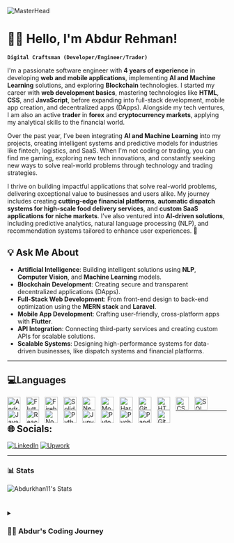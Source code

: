 ![MasterHead](https://user-images.githubusercontent.com/10498744/210012254-234538ff-d198-48aa-8964-37e6fd45d227.gif)


#  🏄‍♂️  Hello, I'm **Abdur Rehman**!

**`Digital Craftsman (Developer/Engineer/Trader)`**

I'm a passionate software engineer with **4 years of experience** in developing **web and mobile applications**, implementing **AI and Machine Learning** solutions, and exploring **Blockchain** technologies. I started my career with **web development basics**, mastering technologies like **HTML**, **CSS**, and **JavaScript**, before expanding into full-stack development, mobile app creation, and decentralized apps (DApps). Alongside my tech ventures, I am also an active **trader** in **forex** and **cryptocurrency markets**, applying my analytical skills to the financial world.

Over the past year, I’ve been integrating **AI and Machine Learning** into my projects, creating intelligent systems and predictive models for industries like fintech, logistics, and SaaS. When I'm not coding or trading, you can find me gaming, exploring new tech innovations, and constantly seeking new ways to solve real-world problems through technology and trading strategies.

I thrive on building impactful applications that solve real-world problems, delivering exceptional value to businesses and users alike. My journey includes creating **cutting-edge financial platforms**, **automatic dispatch systems for high-scale food delivery services**, and **custom SaaS applications for niche markets**. I’ve also ventured into **AI-driven solutions**, including predictive analytics, natural language processing (NLP), and recommendation systems tailored to enhance user experiences. 🚀  

## 💡 Ask Me About  
- **Artificial Intelligence**: Building intelligent solutions using **NLP**, **Computer Vision**, and **Machine Learning** models.  
- **Blockchain Development**: Creating secure and transparent decentralized applications (DApps).  
- **Full-Stack Web Development**: From front-end design to back-end optimization using the **MERN stack** and **Laravel**.  
- **Mobile App Development**: Crafting user-friendly, cross-platform apps with **Flutter**.  
- **API Integration**: Connecting third-party services and creating custom APIs for scalable solutions.  
- **Scalable Systems**: Designing high-performance systems for data-driven businesses, like dispatch systems and financial platforms.

---
## 💻**Languages**
<img align="left" alt="AndroidStudio" width="30px" style="padding-right:10px;"  src="https://cdn.jsdelivr.net/gh/devicons/devicon@latest/icons/androidstudio/androidstudio-original.svg"/> 
<img align="left" alt="Flutter" width="30px" style="padding-right:10px;" src="https://cdn.jsdelivr.net/gh/devicons/devicon@latest/icons/flutter/flutter-original.svg" />  
<img align="left" alt="Firebase" width="30px" style="padding-right:10px;" src="https://cdn.jsdelivr.net/gh/devicons/devicon@latest/icons/firebase/firebase-original.svg" />
<img align="left" alt="Solidity" width="30px" style="padding-right:10px;" src="https://cdn.jsdelivr.net/gh/devicons/devicon@latest/icons/solidity/solidity-original.svg" />
<img align="left" alt="Next" width="30px" style="padding-right:10px;" src="https://cdn.jsdelivr.net/gh/devicons/devicon@latest/icons/nextjs/nextjs-original.svg" />
<img align="left" alt="MongoDb" width="30px" style="padding-right:10px;" src="https://cdn.jsdelivr.net/gh/devicons/devicon@latest/icons/mongodb/mongodb-original.svg" />
<img align="left" alt="Hardhat" width="30px" style="padding-right:10px;" src="https://cdn.jsdelivr.net/gh/devicons/devicon@latest/icons/hardhat/hardhat-original.svg" />
<img align="left" alt="Git" width="30px" style="padding-right:10px;" src="https://cdn.jsdelivr.net/gh/devicons/devicon/icons/git/git-original.svg" />
<img align="left" alt="HTML" width="30px" style="padding-right:10px;" src="https://cdn.jsdelivr.net/gh/devicons/devicon/icons/html5/html5-plain.svg" />
<img align="left" alt="CSS" width="30px" style="padding-right:10px;" src="https://cdn.jsdelivr.net/gh/devicons/devicon/icons/css3/css3-plain.svg" />
<img  align="left" alt="SQL" width="30px" style="padding-right:10px;" src="https://cdn.jsdelivr.net/gh/devicons/devicon@latest/icons/mysql/mysql-original.svg" />
<img align="left" alt="JavaScript" width="30px" style="padding-right:10px;" src="https://cdn.jsdelivr.net/gh/devicons/devicon/icons/javascript/javascript-plain.svg" />
<img align="left" alt="React" width="30px" style="padding-right:10px;" src="https://cdn.jsdelivr.net/gh/devicons/devicon/icons/react/react-original.svg" />
<img align="left" alt="NodeJS" width="30px" style="padding-right:10px;" src="https://cdn.jsdelivr.net/gh/devicons/devicon/icons/nodejs/nodejs-original.svg" />
<img align="left" alt="Python" width="30px" style="padding-right:10px;" src="https://cdn.jsdelivr.net/gh/devicons/devicon/icons/python/python-plain.svg" />
<img align="left" alt="Jupyter" width="30px" style="padding-right:10px;" src="https://cdn.jsdelivr.net/gh/devicons/devicon@latest/icons/jupyter/jupyter-original-wordmark.svg" />
<img align="left" alt="Pytorch" width="30px" style="padding-right:10px;" src="https://cdn.jsdelivr.net/gh/devicons/devicon@latest/icons/pytorch/pytorch-original.svg" />
<img align="left" alt="Pycharm" width="30px" style="padding-right:10px;" src="https://cdn.jsdelivr.net/gh/devicons/devicon@latest/icons/pycharm/pycharm-original.svg" />          
<img align="left" alt="Pandas" width="30px" style="padding-right:10px;" src="https://cdn.jsdelivr.net/gh/devicons/devicon@latest/icons/pandas/pandas-original-wordmark.svg" />          
<img align="left" alt="GitHub" width="30px" style="padding-right:10px;" src="https://cdn.jsdelivr.net/gh/devicons/devicon/icons/github/github-original.svg" />
<br />


---

## 🌐 Socials:
[![LinkedIn](https://img.shields.io/badge/LinkedIn-0077B5?logo=linkedin&logoColor=white)](https://www.linkedin.com/in/abdur-rehman-se/) 
[![Upwork](https://img.shields.io/badge/Upwork-6FDA44?logo=upwork&logoColor=white)](https://www.upwork.com/freelancers/~01a2b3c4d5e6f7g8h9)

---
### 📊 Stats

![Abdurkhan11's Stats](https://github-readme-stats.vercel.app/api?username=Abdurkhan11&theme=radical&show_icons=true&hide_border=true&count_private=true)

#
 
<details>
 <summary><h3>👨‍💻 Abdur's Coding Journey</h3></summary>
I started my career by mastering the web development basics, learning how to build interactive websites with HTML, CSS, and JavaScript—I guess you could say I was "HTML-ing" my way through life at the time! From there, I dived into backend development, exploring technologies like Node.js, Laravel, and MongoDB to build robust web applications. My love for clean code and smooth functionality grew into a full-on backend love affair.
As I gained more experience, I expanded my expertise into mobile app development, creating cross-platform apps using Flutter. My curiosity then led me into Blockchain technology, where I “mined” some serious skills and created decentralized applications (DApps) for real-world use cases—because who wouldn’t want to be part of the blockchain gang? also an active **trader** in **forex** and **cryptocurrency markets**, applying my analytical skills to the financial world.
Over the past year, I’ve been actively working on integrating AI and Machine Learning into my projects, leveraging predictive models and intelligent systems to solve complex problems in industries like fintech, logistics, and SaaS. It’s like giving my code a "brain" to think for itself.
Outside of coding, you can find me leveling up in gaming (yes, I’m a certified button masher), exploring the latest tech trends, and building a collection of random hobbies. Whether it's trying to outsmart AI in games or solving real-world problems with code, I’m always up for a new challenge. 
<details/>



